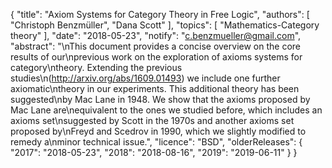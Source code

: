 {
    "title": "Axiom Systems for Category Theory in Free Logic",
    "authors": [
        "Christoph Benzmüller",
        "Dana Scott"
    ],
    "topics": [
        "Mathematics-Category theory"
    ],
    "date": "2018-05-23",
    "notify": "c.benzmueller@gmail.com",
    "abstract": "\nThis document provides a concise overview on the core results of our\nprevious work on the exploration of axioms systems for category\ntheory. Extending the previous studies\n(http://arxiv.org/abs/1609.01493) we include one further axiomatic\ntheory in our experiments. This additional theory has been suggested\nby Mac Lane in 1948. We show that the axioms proposed by Mac Lane are\nequivalent to the ones we studied before, which includes an axioms set\nsuggested by Scott in the 1970s and another axioms set proposed by\nFreyd and Scedrov in 1990, which we slightly modified to remedy a\nminor technical issue.",
    "licence": "BSD",
    "olderReleases": {
        "2017": "2018-05-23",
        "2018": "2018-08-16",
        "2019": "2019-06-11"
    }
}